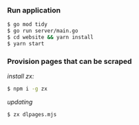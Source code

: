 ### Run application

```sh
$ go mod tidy
$ go run server/main.go
$ cd website && yarn install
$ yarn start
```

### Provision pages that can be scraped

*install zx:*
```sh
$ npm i -g zx
```

*updating*
```sh
$ zx dlpages.mjs
```

